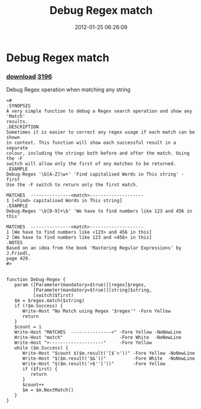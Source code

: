 ﻿---
pid:            3185
parent:         0
children:       3196
poster:         Archdeacon
title:          Debug Regex match
date:           2012-01-25 06:26:09
description:    Debug Regex operation when matching any string
format:         posh
---

# Debug Regex match

### [download](3185.ps1)  [3196](3196.md)

Debug Regex operation when matching any string

```posh
<#
.SYNOPSIS
A very simple function to debug a Regex search operation and show any 'Match' 
results.
.DESCRIPTION
Sometimes it is easier to correct any regex usage if each match can be shown 
in context. This function will show each successful result in a separate 
colour, including the strings both before and after the match. Using the -F
switch will allow only the first of any matches to be returned.
.EXAMPLE
Debug-Regex '\b[A-Z]\w+' 'Find capitalised Words in This string' -first
Use the -F switch to return only the first match.

MATCHES  ---------------<match>--------------------
1 [<Find> capitalised Words in This string]
.EXAMPLE
Debug-Regex '\b[0-9]+\b' 'We have to find numbers like 123 and 456 in this'

MATCHES  ---------------<match>--------------------
1 [We have to find numbers like <123> and 456 in this]
2 [We have to find numbers like 123 and <456> in this]
.NOTES
Based on an idea from the book 'Mastering Regular Expressions' by J.Friedl,
page 429. 
#>


function Debug-Regex {
   param ([Parameter(mandatory=$true)][regex]$regex,
          [Parameter(mandatory=$true)][string]$string,
          [switch]$first)
   $m = $regex.match($string)
   if (!$m.Success) {
      Write-Host "No Match using Regex '$regex'" -Fore Yellow
      return
   }
   $count = 1
   Write-Host "MATCHES  ---------------<" -Fore Yellow -NoNewLine
   Write-Host "match"                     -Fore White  -NoNewLine
   Write-Host ">--------------------"     -Fore Yellow
   while ($m.Success) {
      Write-Host "$count $($m.result('[$`<'))" -Fore Yellow -NoNewLine 
      Write-Host "$($m.result('$&'))"          -Fore White  -NoNewLine 
      Write-Host "$($m.result('>$'']'))"       -Fore Yellow 
      if ($first) {
         return
      }
      $count++
      $m = $m.NextMatch()
   }
}
```
